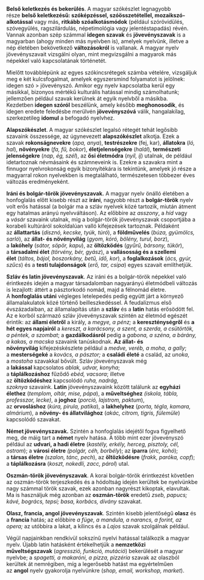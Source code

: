 **Belső keletkezés és bekerülés**. A magyar szókészlet legnagyobb része **belső keletkezésű: szóképzéssel, szóösszetétellel, mozaikszó-alkotással** vagy más, **ritkább szóalkotásmódok** (például szórövidülés, szóvegyülés, ragszilárdulás, népetimológia vagy jelentéstapadás) révén. Vannak azonban szép számmal **idegen szavak** és **jövevényszavak** is a magyarban (ahogy minden más nyelvben is), amelyek nyelvünk, illetve a nép életében bekövetkező **változásokról** is vallanak. A magyar nyelv jövevényszavait vizsgálni olyan, mint megvizsgálni a magyarok más népekkel való kapcsolatának történetét.

Mielőtt továbblépünk az egyes szókincsrétegek számba vételére, vizsgáljuk meg e két kulcsfogalmat, amelyek egyszersmind folyamatot is jelölnek: idegen szó > jövevényszó. Amikor egy nyelv kapcsolatba kerül egy másikkal, bizonyos mértékű kulturális hatással mindig számolhatunk; jellemzően például szavak kerülnek át egyik nyelvből a másikba. Kezdetben **idegen szóról** beszélünk, amely később **meghonosodik**, és idegen eredete feledésbe merülvén **jövevényszóvá** válik, hangalakilag, szerkezetileg **idomul** a befogadó nyelvhez.

**Alapszókészlet**. A magyar szókészlet legalsó rétegét tehát legősibb szavaink összessége, az úgynevezett **alapszókészlet** alkotja. Ezek a szavak **rokonságnevekre** (_apa, anya_), **testrészekre** (fej, kar), **állatokra** (_ló, hal_), **növényekre** (_fa, fű, bokor_), **életjelenségekre** (_halál_), **természeti jelenségekre** (_nap, ég, szél_), az **ősi életmódra** (_nyíl, íj_) utalnak, de például idetartoznak névmásaink és számneveink is. Ezekre a szavakra mint a finnugor nyelvrokonság egyik bizonyítékára is tekintünk, amelyek jó része a magyarral rokon nyelvekben is megtalálható, természetesen többezer éves változás eredményeként.

**Iráni és bolgár-török jövevényszavak.** A magyar nyelv önálló életében a honfoglalás előtt kisebb részt az **iráni**, nagyobb részt a **bolgár-török** nyelv volt erős hatással (a bolgár ma a szláv nyelvek közé tartozik, miután átment egy hatalmas arányú nyelvváltáson). Az előbbire az _asszony_, a _híd_ vagy a _vásár_ szavaink utalnak, míg a bolgár-török jövevényszavak csoportjába a korabeli kultúráról sokoldalúan valló kifejezések tartoznak. Példaként az **állattartás** (_disznó, kecske, tyúk, túró_), a **földművelés** (_búza, gyümölcs, sarló_), az **állat- és növényvilág** (_gyom, kóró, bölény, turul, borz_), a **lakóhely** (_sátor, söpör, kapu_), az **öltözködés** (_gyűrű, bársony, tükör_), a **társadalmi élet** _(törvény, bér, gyász_), a **vallásosság és a szellemi élet** (_táltos, bájol, boszorkány, betű, idő, kor_), a **foglalkozások** (_ács, gyúr, szűcs_) és a **testi tulajdonságok** (_erő, tar, csipa_) egyes szavait említhetjük.

**Szláv és latin jövevényszavak**. Az iráni és a bolgár-török népekkel való érintkezés idején a magyar társadalomban nagyarányú életmódbeli változás is lezajlott: áttért a pásztorkodó nomád, majd a félnomád életre. A **honfoglalás utáni** végleges letelepedés pedig együtt járt a környező államalakulatok közé történő beilleszkedéssel. A feudalizmus első évszázadaiban, az államalapítás után a **szláv** és a **latin** hatás erősödött fel. Az e korból származó szláv jövevényszavak szintén az életmód egészét érintik: az **állami életről** a király, a _megye, a pénz;_ a **kereszténységről** és **a hét egyes napjairól** a _kereszt, a karácsony, a szent, a szerda, a csütörtök, a péntek, a szombat_; a **gazdálkodásról** pedig a _gabona, a széna, a bárány, a kakas, a macska_ szavaink tanúskodnak. **Az állat- és növényvilág** kifejezéskészlete például a _medve, veréb, a moha, a gally_; a **mesterségeké** a _kovács, a pásztor;_ a **családi életé** a család, az _unoka_, a _mostoha_ szavakkal bővült. Szláv jövevényszavak még a **lakással** kapcsolatos _ablak, udvar, konyha_; a **táplálkozáshoz** fűződő _ebéd, vacsora_; illetve az **öltözködéshez** kapcsolódó _ruha, nadrág, szoknya_ szavaink. **Latin** jövevényszavaink között találunk az **egyházi élethez** (_templom, oltár, mise, pápa_), a **műveltséghez** _(iskola, tábla, professzor, lecke)_, a **joghoz** (_porció, lajstrom, paktum_), az **orvosláshoz** (_kúra, pirula, patika_), a **lakhelyhez** (_porta, tégla, kamara, almárium_), a **növény- és állatvilághoz** (_akác, citrom, tigris, fülemüle_) kapcsolódó szavakat.

**Német jövevényszavak.** Szintén a honfoglalás idejétől fogva figyelhető meg, de máig tart a **német** nyelv hatása. A több mint ezer jövevényszó például az **udvari, a hadi életre** (_kastély, erkély, herceg, pisztoly, cél, ostrom_); a **városi életre** _(polgár, céh, borbély_); az **iparra** (_érc, kohó_); a **társas életre** _(szalon, tánc, pech_), az **öltözködésre** (_frakk, paróka, copf_); a **táplálkozásra** (_koszt, nokedli, zacc, párol_) utal.

**Oszmán-török jövevényszavak**. A korai bolgár-török érintkezést követően az oszmán-török terjeszkedés és a hódoltság idején kerültek be nyelvünkbe nagy számmal török szavak, ezek azonban nagyrészt kikoptak, elavultak. Ma is használjuk még azonban az **oszmán-török** eredetű _zseb, papucs; kávé, bogrács, tepsi; basa, korbács, dívány_ szavakat.

**Olasz, francia, angol jövevényszavak**. Szintén kisebb jelentőségű **olasz** és a **francia** hatás; az előbbire _a füge, a mandula, a narancs, a forint, az opera;_ az utóbbira a lakat, a kilincs és a _Lajos_ szavak szolgálnak például.

Végül napjainkban rendkívül sokszínű nyelvi hatással találkozik a magyar nyelv. Újabb latin hatásként értékelhetjük a **nemzetközi műveltségszavak** (_agresszió, funkció, mutáció_) bekerülését a magyar nyelvbe; a _spagetti, a makaróni, a pizza, pizzéria_ szavak az olaszból kerültek át nemrégiben, míg a legerősebb hatást ma egyértelműen az **angol** nyelv gyakorolja nyelvünkre (_shop, email, workshop, market_).